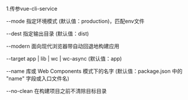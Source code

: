 1.传参vue-cli-service

--mode        指定环境模式 (默认值：production)，匹配env文件

--dest        指定输出目录 (默认值：dist)

--modern      面向现代浏览器带自动回退地构建应用

--target      app | lib | wc | wc-async (默认值：app)

--name        库或 Web Components 模式下的名字 (默认值：package.json 中的 "name" 字段或入口文件名)

--no-clean    在构建项目之前不清除目标目录